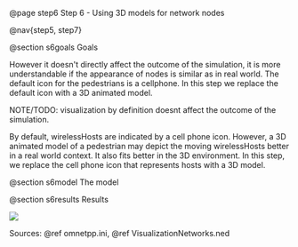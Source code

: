 @page step6 Step 6 - Using 3D models for network nodes

@nav{step5, step7}

@section s6goals Goals

However it doesn't directly affect the outcome of the simulation, it is 
more understandable if the appearance of nodes is similar as in real world.
The default icon for the pedestrians is a cellphone. In this step we replace 
the default icon with a 3D animated model.

NOTE/TODO: visualization by definition doesnt affect the outcome of the simulation.

By default, wirelessHosts are indicated by a cell phone icon.
However, a 3D animated model of a pedestrian may depict the moving wirelessHosts better
in a real world context. It also fits better in the 3D environment.
In this step, we replace the cell phone icon that represents hosts with a 3D model.

<!--
ad2:
The simulation is more understandable if the appearance of nodes is similar as in real world.
The default icon for the pedestrians is a cellphone. In this step we replace 
the default icon with an 3D animated model. It doesn't directly affect the 
outcome of the simulation.
-->
<!--
A szimuláció sokkal érthetőbb, ha a node-ok hasonlóan néznek ki, mint ahogy a valóságban.
A pedestrian-ok default ikonja egy mobil. Ebben a lépésben kicseréljük egy 
3D animált modellre. Ennek semmi közvetlen hatása nincs a szimuláció eredményére.
-->

@section s6model The model
<!--
<i>Pedestrian0</i> and <i>pedestrian1</i> are <tt>WirelessHost</tt> node type, so by default their icon is a cellphone.
We want to show, how to change network nodes' default icon.
In INET Framework it's possible to change device appearance to an external 3D osg model.
It's really simple.
We have to change only the network node's <tt>osgModel</tt> attribute.
We set that to <tt>boxman.osgb</tt>.
That's the file name of the 3D model.
In addition we can set the size and the rotation of the model.
The <tt>(0.06).scale</tt> means the model size is 6% of the original.
The three numbers are in for the rot keyword mean the rotation of the 3D model around x, y and z axis.

@dontinclude omnetpp.ini
@skipline [Config Visualization04]
@until ####
-->
@section s6results Results

<img src="step4_result1.gif">
<!--
In Module view mode there's no difference compared to the simulation before this.
But in 3D Scene view mode instead of phones we see walker boxmans.
-->

Sources: @ref omnetpp.ini, @ref VisualizationNetworks.ned
